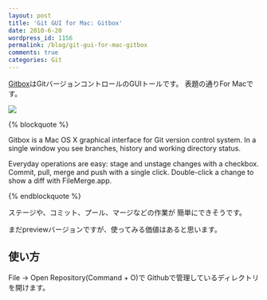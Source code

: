 ```yaml
---
layout: post
title: 'Git GUI for Mac: Gitbox'
date: 2010-6-20
wordpress_id: 1156
permalink: /blog/git-gui-for-mac-gitbox
comments: true
categories: Git
---
```

<a href="http://gitbox.pierlis.com/">Gitbox</a>はGitバージョンコントロールのGUIトールです。
表題の通りFor Macです。

![](http://d1oa71y4zxyi0a.cloudfront.net/1.6.2-screenshot1.jpg)

{% blockquote %}

Gitbox is a Mac OS X graphical interface for Git version control system. In a single window you see branches, history and working directory status.

Everyday operations are easy: stage and unstage changes with a checkbox. Commit, pull, merge and push with a single click. Double-click a change to show a diff with FileMerge.app.

{% endblockquote %}

ステージや、コミット、プール、マージなどの作業が
簡単にできそうです。

まだpreviewバージョンですが、使ってみる価値はあると思います。

## 使い方
File -> Open Repository(Command + O)で
Githubで管理しているディレクトリを開けます。

